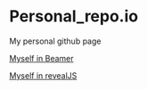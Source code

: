 # Personal_repo.io
My personal github page


[Myself in Beamer](beamer.pdf)

[Myself in revealJS](revealJS.html)


